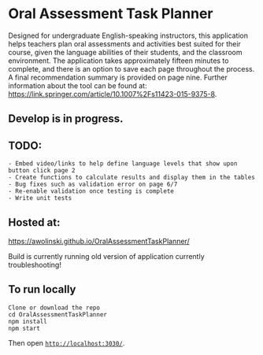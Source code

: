 # Oral Assessment Task Planner

Designed for undergraduate English-speaking instructors, this application helps teachers plan oral assessments and activities best suited for their course, given the language abilities of their students, and the classroom environment. The application takes approximately fifteen minutes to complete, and there is an option to save each page throughout the process. A final recommendation summary is provided on page nine. Further information about the tool can be found at: https://link.springer.com/article/10.1007%2Fs11423-015-9375-8.

## Develop is in progress. 

## TODO: 
    - Embed video/links to help define language levels that show upon button click page 2
    - Create functions to calculate results and display them in the tables
    - Bug fixes such as validation error on page 6/7
    - Re-enable validation once testing is complete 
    - Write unit tests

## Hosted at:
https://awolinski.github.io/OralAssessmentTaskPlanner/

Build is currently running old version of application currently troubleshooting!

## To run locally

```
Clone or download the repo
cd OralAssessmentTaskPlanner
npm install
npm start
```

Then open [`http://localhost:3030/`](http://localhost:3030/).

